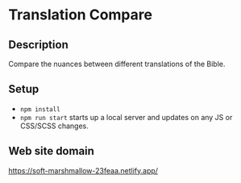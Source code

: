 # Translation Compare

## Description

Compare the nuances between different translations of the Bible.

## Setup

- `npm install`
- `npm run start` starts up a local server and updates on any JS or CSS/SCSS changes.

## Web site domain
https://soft-marshmallow-23feaa.netlify.app/